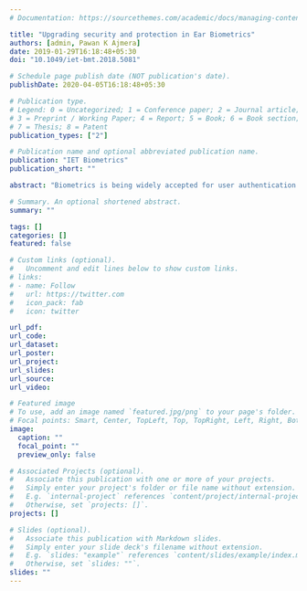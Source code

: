 ```yaml
---
# Documentation: https://sourcethemes.com/academic/docs/managing-content/

title: "Upgrading security and protection in Ear Biometrics"
authors: [admin, Pawan K Ajmera]
date: 2019-01-29T16:18:48+05:30
doi: "10.1049/iet-bmt.2018.5081"

# Schedule page publish date (NOT publication's date).
publishDate: 2020-04-05T16:18:48+05:30

# Publication type.
# Legend: 0 = Uncategorized; 1 = Conference paper; 2 = Journal article;
# 3 = Preprint / Working Paper; 4 = Report; 5 = Book; 6 = Book section;
# 7 = Thesis; 8 = Patent
publication_types: ["2"]

# Publication name and optional abbreviated publication name.
publication: "IET Biometrics"
publication_short: ""

abstract: "Biometrics is being widely accepted for user authentication across the globe. Integration of biometrics in the daily life provokes the need to design secure authentication systems. This study proposes the use of outer ear images as a biometric modality. The comparable complexity between the human outer ear and face in terms of its uniqueness and permanence has increased interest in the use of ear as a biometric. However, similar to face recognition, it poses challenges of variation in illumination, contrast, rotation, scale and pose. Owing to the extensive work in the field of computer vision using convolutional neural networks (CNNs), its feasibility in the field of ear biometrics has been presented in this work. The proposed technique uses a CNN as a feature extractor and a support vector machine (SVM) for the classification task. The joint CNN-SVM framework is used for mapping ear images to random base-n codes. The codes are further hashed using the secure hash algorithm SHA-3 to generate secure ear templates. The feasibility of the proposed technique has been evaluated on annotated web ears dataset. This work demonstrates 12.52% average equal error rate without any image pre-processing, which shows that the proposed approach is promising in the field of secure ear biometrics"

# Summary. An optional shortened abstract.
summary: ""

tags: []
categories: []
featured: false

# Custom links (optional).
#   Uncomment and edit lines below to show custom links.
# links:
# - name: Follow
#   url: https://twitter.com
#   icon_pack: fab
#   icon: twitter

url_pdf:
url_code:
url_dataset:
url_poster:
url_project:
url_slides:
url_source:
url_video:

# Featured image
# To use, add an image named `featured.jpg/png` to your page's folder. 
# Focal points: Smart, Center, TopLeft, Top, TopRight, Left, Right, BottomLeft, Bottom, BottomRight.
image:
  caption: ""
  focal_point: ""
  preview_only: false

# Associated Projects (optional).
#   Associate this publication with one or more of your projects.
#   Simply enter your project's folder or file name without extension.
#   E.g. `internal-project` references `content/project/internal-project/index.md`.
#   Otherwise, set `projects: []`.
projects: []

# Slides (optional).
#   Associate this publication with Markdown slides.
#   Simply enter your slide deck's filename without extension.
#   E.g. `slides: "example"` references `content/slides/example/index.md`.
#   Otherwise, set `slides: ""`.
slides: ""
---
```

